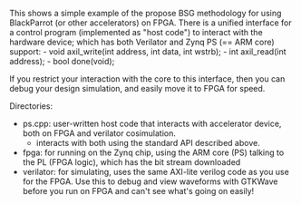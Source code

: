 This shows a simple example of the propose BSG methodology for using BlackParrot (or other accelerators) on FPGA. There is a unified interface for a control program (implemented as "host code") to interact with the hardware device; which has both Verilator and Zynq PS (== ARM core) support:
    - void axil_write(int address, int data, int wstrb);
    - int axil_read(int address);
    - bool done(void);

If you restrict your interaction with the core to this interface, then you can debug your design simulation, and easily move it to FPGA for speed.

Directories:

- ps.cpp: user-written host code that interacts with accelerator device, both on FPGA and verilator cosimulation. 
  - interacts with both using the standard API described above.
- fpga: for running on the Zynq chip, using the ARM core (PS) talking to the PL (FPGA logic), which has the bit stream downloaded
- verilator: for simulating, uses the same AXI-lite verilog code as you use for the FPGA. Use this to debug and view waveforms with GTKWave before you run on FPGA and can't see what's going on easily!
